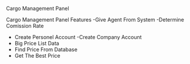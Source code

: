 Cargo Management Panel

Cargo Management Panel
Features
-Give Agent From System
-Determine Comission Rate
- Create Personel Account
-Create Company Account
- Big Price List Data
- Find Price From Database
- Get The Best Price
